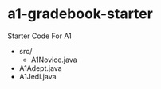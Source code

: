 # a1-gradebook-starter
Starter Code For A1

* src/
  * A1Novice.java
* A1Adept.java
* A1Jedi.java
  
  
